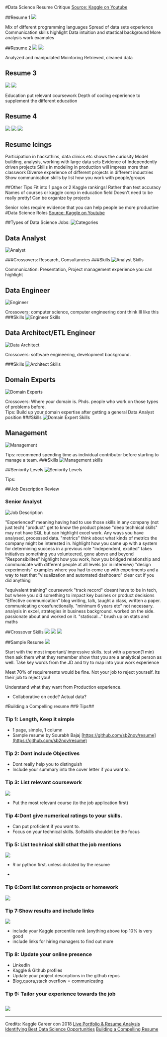 #Data Science Resume Critique
[Source: Kaggle on Youtube](https://www.youtube.com/watch?v=xrhPjE7wHas)

##Resume 1
![](/resume_1.png)

Mix of different programming  languages
Spread of data sets experience
Communication skills highlight 
Data intuition and stastical background
More analysis work examples

##Resume 2
![](/Resume_2_1.png)
![](/Resume_2_2.png)

Analyzed and manipulated
Mointoring
Retrieved, cleaned data

## Resume 3
![](/Resume_3_1.png)
![](/Resume_3_2.png)

Education put relevant coursework
Depth of coding experience to supplement the different education 

## Resume 4
![](/Resume_4_1.png)
![](/Resume_4_2.png)
![](/Resume_4_3.png)

## Resume Icings
Participation in hackathins, data clinics etc shows the curiosity
Model building, analysis, working with large data sets 
Evidence of Independently driven projects
Skills in modeling in production will impress more than classwork
Diverse experience of different projects in different industries 
Show communication skills by list how you work with people/groups

##Other Tips
Fit into 1 page or 2
Kaggle rankings! Rather than test accuracy
Names of courses or kaggle comp in education field
Doesn't need to be really pretty! 
Can be organize by projects



Senior roles require evidence that you can help people be more productive 
#Data Science Roles 
[Source: Kaggle on Youtube](https://www.youtube.com/watch?v=0W0Zrc-m5r8)


##Types of Data Science Jobs:
![Categories](/Categories_of_roles.png)

## Data Analyst
![Analyst](/Data_Analyst.png)

###Crossovers: 
Research, Consultancies
###Skills 
![Analyst Skills](/analyst_skills.png)

Communication: Presentation, Project management experience you can highlight

## Data Engineer
![Engineer](/engineer.png)

Crossovers: computer science, computer engineering
dont think Ill like this
###Skills
![Engineer Skills](/engineer_skills.png)

## Data Architect/ETL Engineer
![Data Architect](/data_architect.png)

Crossovers: software engineering, development background.

###Skills 
![Architect Skills](/architect_skills.png)

## Domain Experts
![Domain Experts](/domain_expert.png)

Crossovers: Where your domain is. Phds. people who work on those types of problems before.  
Tips: Build up your domain expertise after getting a general Data Analyst position
###Skills
![Domain Expert Skills](/domain_skills.png)

## Management
![Management](/management.png)

Tips: recommend spending time as individual contributor before starting to manage a team. 
###Skills
![Management skills](/management_skills.png)

##Seniority Levels
![Seniority Levels](/seniority.png)

Tips:

##Job Description Review
### Senior Analyst
![Job Description](/sda_jd.png)

"Experienced" meaning having had to use those skills in any company (not just tech)
"product" get to know the product please
"deep technical skills" may not have SQL but can highlight excel work. Any ways you have analysed, processed data. 
"metrics" think about what kinds of metrics the company might be interested in. highlight how you came up with a system for determining success in a previous role
"independent, excited" takes initiatives something you volunteered, gone above and beyond
"Responsibilites" highlight how you work, how you bridged relationship and communicate with different people at all levels (or in interview)
"design experiments" examples where you had to come up with experiments and a way to test that
"visualization and automated dashboard" clear cut if you did anything

"equivalent training"  coursework
"track record" doesnt have to be in tech, but where you did something to impact key busines or product decisions
"Effective communication" blog writing, talk, taught a class, written a paper. communicating crossfunctionally. 
"minimum 6 years etc" not necessary. analysis in excel, strategies in business background. worked on the side. passionate about and worked on it. 
"statiscal..." brush up on stats and maths

##Crossover Skills
![](/crossover_skills1.png)
![](/crossover_skills2.png)
![](/crossover_skills.png)

##Sample Resume
![](/sample_resume.png)

Start with the most important/ impressive skills. test with a person(1 min) then ask them what they remember
show that you are a analytical person as well. 
Take key words from the JD and try to map into your work experience


Meet 70% of requirements would be fine.
Not your job to reject yourself. Its their job to reject you!

Understand what they want from Production experience.
- Collaborative on code? Actual data?

#Building a Compelling resume
##9 Tips##
### Tip 1: Length, Keep it simple
- 1 page, simple, 1 column
- Sample resume by Sourabh Bajaj [https://github.com/sb2nov/resume](https://github.com/sb2nov/resume)

### Tip 2: Dont include Objectives
- Dont really help you to distinguish
- Include your summary into the cover letter if you want to.

### Tip 3: List relevant coursework
![](/relevant_csework.png)
- Put the most relevant course (to the job application first)

### Tip 4:Dont give numerical ratings to your skills.
- Can put proficient if you want to.
- Focus on your technical skills. Softskills shouldnt be the focus


### Tip 5: List technical skill sthat the job mentions
![](/good_skilllist.png)
- R or python first. unless dictated by the resume

-
### Tip 6:Dont list common projects or homework
![](/projects_1.png) 

### Tip 7:Show results and include links
![](/skills_2.png)
- include your Kaggle percentile rank (anything above top 10% is very good
- include links for hiring managers to find out more

### Tip 8: Update your online presence
- LinkedIn
- Kaggle & Github profiles
- Update your project descriptions in the github repos
- Blog,quora,stack overflow = communicating

### Tip 9: Tailor your experience towards the job
![](/workexp.png)
- 
---
Credits: Kaggle Career con 2018 
[Live Portfolio & Resume Analysis](https://www.youtube.com/watch?v=kBR0EtGOkzc)
[Identifying Best Data Science Opportunities](https://www.youtube.com/watch?v=0W0Zrc-m5r8)
[Building a Compelling Resume](https://www.youtube.com/watch?v=xrhPjE7wHas&t=297s)
